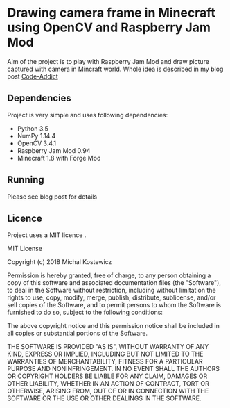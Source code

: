 # Drawing camera frame in Minecraft using OpenCV and Raspberry Jam Mod

Aim of the project is to play with Raspberry Jam Mod and draw picture captured with camera in Mincraft world. Whole idea is described in my blog post [Code-Addict](http://code-addict.pl/minecraft-opencv-face-draw/)

## Dependencies
Project is very simple and uses following dependencies:
 - Python 3.5
 - NumPy 1.14.4
 - OpenCV 3.4.1
 - Raspberry Jam Mod 0.94
 - Minecraft 1.8 with Forge Mod

## Running

Please see blog post for details

## Licence

Project uses a MIT licence .

MIT License

Copyright (c) 2018 Michal Kostewicz

Permission is hereby granted, free of charge, to any person obtaining a copy
of this software and associated documentation files (the "Software"), to deal
in the Software without restriction, including without limitation the rights
to use, copy, modify, merge, publish, distribute, sublicense, and/or sell
copies of the Software, and to permit persons to whom the Software is
furnished to do so, subject to the following conditions:

The above copyright notice and this permission notice shall be included in all
copies or substantial portions of the Software.

THE SOFTWARE IS PROVIDED "AS IS", WITHOUT WARRANTY OF ANY KIND, EXPRESS OR
IMPLIED, INCLUDING BUT NOT LIMITED TO THE WARRANTIES OF MERCHANTABILITY,
FITNESS FOR A PARTICULAR PURPOSE AND NONINFRINGEMENT. IN NO EVENT SHALL THE
AUTHORS OR COPYRIGHT HOLDERS BE LIABLE FOR ANY CLAIM, DAMAGES OR OTHER
LIABILITY, WHETHER IN AN ACTION OF CONTRACT, TORT OR OTHERWISE, ARISING FROM,
OUT OF OR IN CONNECTION WITH THE SOFTWARE OR THE USE OR OTHER DEALINGS IN THE
SOFTWARE.
